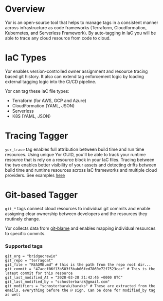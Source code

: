 # Overview
Yor is an open-source tool that helps to manage tags in a consistent manner across infrastructure as code frameworks 
(Terraform, Cloudformation, Kubernetes, and Serverless Framework). By auto-tagging in IaC you will be able to trace any cloud resource from code to cloud.

# IaC Types
Yor enables version-controlled owner assignment and resource tracing based git history. It also can extend tag enforcement logic by loading external tagging logic into the CI/CD pipeline. 

Yor can tag these IaC file types:
  * Terraform (for AWS, GCP and Azure)
  * CloudFormation (YAML, JSON)
  * Serverless
  * K8S (YAML, JSON)

# Tracing Tagger
```yor_trace``` tag enables full attribution between build time and run time resources. Using unique Yor GUID, you'll be able to track your runtime resource that is rely on a resource block in your IaC files. Tracing between the two enables better visibility of your assets and detecting drifts between build time and runtime resources across IaC frameworks and multiple cloud providers. See examples [here](<add publi link to 5.usecases once published>)

# Git-based Tagger
```git_*``` tags connect cloud resources to individual git commits and enable assigning clear ownership between developers and the resources they routinely change.

Yor collects data from [git-blame](https://git-scm.com/docs/git-blame) and enables mapping individual resources to specific commits.

### Supported tags

```
git_org = "bridgecrewio"
git_repo = "terragoat"
git_file = "README.md" # this is the path from the repo root dir...
git_commit = "47accf06f13b503f3bab06fed7860e72f7523cac" # This is the latest commit for this resource
git_last_modified_At = "2020-03-28 21:42:46 +0000 UTC"
git_last_modified_by = "schosterbarak@gmail.com"
git_modifiers = "schosterbarak/baraks" # These are extracted from the emails, everything before the @ sign. Can be done for modified_by tag as well
```
